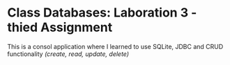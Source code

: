 # Class Databases: Laboration 3 - thied Assignment

This is a consol application where I learned to use SQLite, JDBC and CRUD functionality *(create, read, update, delete)*
